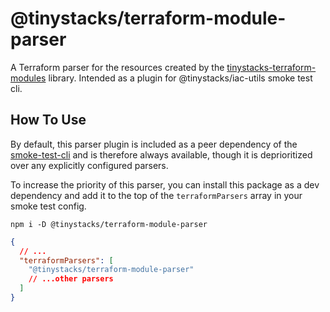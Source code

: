 # @tinystacks/terraform-module-parser
A Terraform parser for the resources created by the [tinystacks-terraform-modules](https://github.com/tinystacks/tinystacks-terraform-modules.git) library.  Intended as a plugin for @tinystacks/iac-utils smoke test cli.

## How To Use
By default, this parser plugin is included as a peer dependency of the [smoke-test-cli]() and is therefore always available, though it is deprioritized over any explicitly configured parsers.

To increase the priority of this parser, you can install this package as a dev dependency and add it to the top of the `terraformParsers` array in your smoke test config.

`npm i -D @tinystacks/terraform-module-parser`

```json
{
  // ...
  "terraformParsers": [
    "@tinystacks/terraform-module-parser"
    // ...other parsers
  ]
}
```